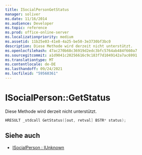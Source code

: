 ```yaml
---
title: ISocialPersonGetStatus
manager: soliver
ms.date: 11/16/2014
ms.audience: Developer
ms.topic: reference
ms.prod: office-online-server
ms.localizationpriority: medium
ms.assetid: 11b25e03-41e8-4a25-be50-3e3730bf3bc0
description: Diese Methode wird derzeit nicht unterstützt.
ms.openlocfilehash: 47ac270b68c36919d2edc3bfc5764ab484f660a7
ms.sourcegitcommit: a1d9041c20256616c9c183f7d1049142a7ac6991
ms.translationtype: MT
ms.contentlocale: de-DE
ms.lasthandoff: 09/24/2021
ms.locfileid: "59560361"
---
```

# <a name="isocialpersongetstatus"></a>ISocialPerson::GetStatus

Diese Methode wird derzeit nicht unterstützt. 
  
```cpp
HRESULT _stdcall GetStatus([out, retval] BSTR* status);
```

## <a name="see-also"></a>Siehe auch

- [ISocialPerson : IUnknown](isocialpersoniunknown.md)

